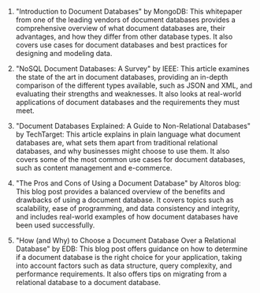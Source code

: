 

1. "Introduction to Document Databases" by MongoDB: This whitepaper from one of the leading vendors of document databases provides a comprehensive overview of what document databases are, their advantages, and how they differ from other database types. It also covers use cases for document databases and best practices for designing and modeling data.

2. "NoSQL Document Databases: A Survey" by IEEE: This article examines the state of the art in document databases, providing an in-depth comparison of the different types available, such as JSON and XML, and evaluating their strengths and weaknesses. It also looks at real-world applications of document databases and the requirements they must meet.

3. "Document Databases Explained: A Guide to Non-Relational Databases" by TechTarget: This article explains in plain language what document databases are, what sets them apart from traditional relational databases, and why businesses might choose to use them. It also covers some of the most common use cases for document databases, such as content management and e-commerce.

4. "The Pros and Cons of Using a Document Database" by Altoros blog: This blog post provides a balanced overview of the benefits and drawbacks of using a document database. It covers topics such as scalability, ease of programming, and data consistency and integrity, and includes real-world examples of how document databases have been used successfully.

5. "How (and Why) to Choose a Document Database Over a Relational Database" by EDB: This blog post offers guidance on how to determine if a document database is the right choice for your application, taking into account factors such as data structure, query complexity, and performance requirements. It also offers tips on migrating from a relational database to a document database.
